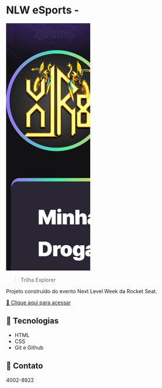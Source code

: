 # NLW eSports -

![preview](./.github/preview.png)

> Trilha Explorer

Projeto construído do evento Next Level Week da Rocket Seat.

[🔗 Clique aqui para acessar](https://eumxm.github.io/nlw-esport-explorer/)


## 🚀 Tecnologias

- HTML
- CSS
- Git e Github

## 🚀 Contato

4002-8922